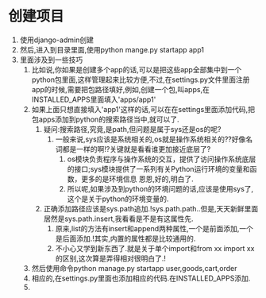 # 创建项目

1. 使用django-admin创建
2. 然后,进入到目录里面,使用python mange.py startapp app1
3. 里面涉及到一些技巧
    1. 比如说,你如果是创建多个app的话,可以是把这些app全部集中到一个python包里面,这样管理起来比较方便,不过,在settings.py文件里面注册app的时候,需要把包路径填好,例如,创建一个包,叫apps,在INSTALLED_APPS里面填入'apps/app1'
    2. 如果上面只想直接填入'app1'这样的话,可以在在settings里面添加代码,把包apps添加到python的搜索路径当中,就可以了.
        1. 疑问:搜索路径,究竟,是path,但问题是属于sys还是os的呢?
            1. 一般来说,sys应该是系统相关的,os就是操作系统相关的??好像名词都是一样的啊!?关键就是看看谁更加接近底层了?
                1. os模块负责程序与操作系统的交互，提供了访问操作系统底层的接口;sys模块提供了一系列有关Python运行环境的变量和函数，更多的是环境信息
                恩恩,好的,明白了.
                2. 所以呢,如果涉及到python的环境问题的话,应该是使用sys了,这个是关于python的环境变量的.
        2. 正确添加路径应该是sys.path追加.!sys.path.path..但是,天天新鲜里面居然是sys.path.insert,我看看是不是有这属性先.
            1. 原来,list的方法有insert和append两种属性,一个是前面添加,一个是后面添加.!其实,内置的属性都是比较通用的.
            2. 不小心又学到新东西了.就是关于单个import和from xx import xx
            的区别,这次算是弄得相对很明白了.!
    3. 然后使用命令python manage.py startapp user,goods,cart,order
    4. 相应的,在settings.py里面也添加相应的代码.在INSTALLED_APPS添加.
    5. 